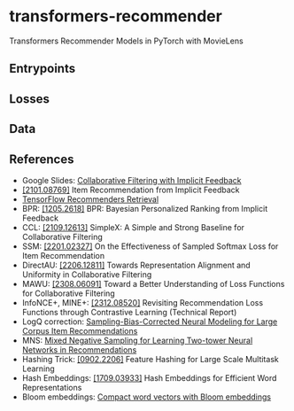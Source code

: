 # transformers-recommender

Transformers Recommender Models in PyTorch with MovieLens

## Entrypoints

## Losses

## Data

## References

- Google Slides: [Collaborative Filtering with Implicit Feedback][google-slides]
- [[2101.08769]][implicit-feedback] Item Recommendation from Implicit Feedback
- [TensorFlow Recommenders Retrieval][tfrs-retrieval]
- BPR: [[1205.2618]][bpr]
  BPR: Bayesian Personalized Ranking from Implicit Feedback
- CCL: [[2109.12613]][ccl]
  SimpleX: A Simple and Strong Baseline for Collaborative Filtering
- SSM: [[2201.02327]][ssm]
  On the Effectiveness of Sampled Softmax Loss for Item Recommendation
- DirectAU: [[2206.12811]][direct-au]
  Towards Representation Alignment and Uniformity in Collaborative Filtering
- MAWU: [[2308.06091]][mawu]
  Toward a Better Understanding of Loss Functions for Collaborative Filtering
- InfoNCE+, MINE+: [[2312.08520]][mine+]
  Revisiting Recommendation Loss Functions through Contrastive Learning
  (Technical Report)
- LogQ correction:
  [Sampling-Bias-Corrected Neural Modeling for Large Corpus Item Recommendations][logq]
- MNS: [Mixed Negative Sampling for Learning Two-tower Neural Networks in Recommendations][mns]
- Hashing Trick: [[0902.2206]][hashing-trick]
  Feature Hashing for Large Scale Multitask Learning
- Hash Embeddings: [[1709.03933]][hash-embeddings]
  Hash Embeddings for Efficient Word Representations
- Bloom embeddings: [Compact word vectors with Bloom embeddings][bloom-embeddings]

[google-slides]: https://docs.google.com/presentation/d/15nLFgmkSEJPXkhLiXExXDByV_lot7bdHAhtqX_qLp7w/
[implicit-feedback]: https://arxiv.org/abs/2101.08769
[tfrs-retrieval]: https://www.tensorflow.org/recommenders/api_docs/python/tfrs/tasks/Retrieval
[bpr]: https://arxiv.org/abs/1205.2618
[ccl]: https://arxiv.org/abs/2109.12613
[ssm]: https://arxiv.org/abs/2201.02327
[direct-au]: https://arxiv.org/abs/2206.12811
[mawu]: https://arxiv.org/abs/2308.06091
[mine+]: https://arxiv.org/abs/2312.08520
[logq]: https://research.google/pubs/sampling-bias-corrected-neural-modeling-for-large-corpus-item-recommendations/
[mns]: https://research.google/pubs/mixed-negative-sampling-for-learning-two-tower-neural-networks-in-recommendations/
[hashing-trick]: https://arxiv.org/abs/0902.2206
[hash-embeddings]: https://arxiv.org/abs/1709.03933
[bloom-embeddings]: https://explosion.ai/blog/bloom-embeddings

